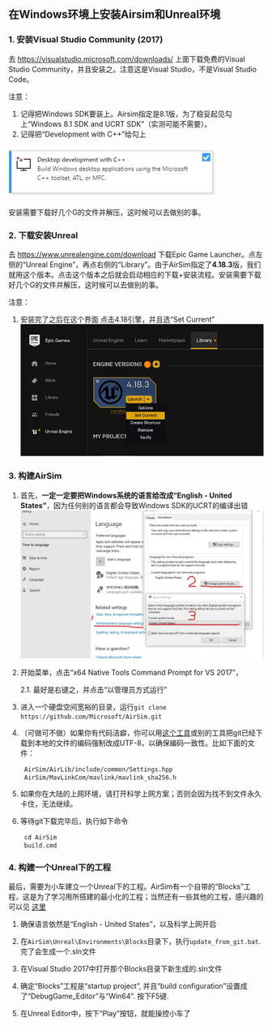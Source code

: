 ## 在Windows环境上安装Airsim和Unreal环境

### 1. 安装Visual Studio Community (2017)

去 https://visualstudio.microsoft.com/downloads/ 上面下载免费的Visual Studio Community，并且安装之。注意这是Visual Studio，不是Visual Studio Code。

注意：
1. 记得把Windows SDK要装上。Airsim指定是8.1版，为了稳妥起见勾上“Windows 8.1 SDK and UCRT SDK”（实测可能不需要）。
1. 记得把“Development with C++”给勾上

![Visual Studio Installer Development with cplusplus](assets/vs_cplusplus.jpg)

安装需要下载好几个G的文件并解压，这时候可以去做别的事。

### 2. 下载安装Unreal

去 https://www.unrealengine.com/download 下载Epic Game Launcher。点左侧的“Unreal Engine”，再点右侧的“Library”。由于AirSim指定了**4.18.3**版，我们就用这个版本。点击这个版本之后就会启动相应的下载+安装流程。安装需要下载好几个G的文件并解压，这时候可以去做别的事。

注意：
1. 安装完了之后在这个界面 点击4.18引擎，并且选“Set Current”
![Set Current](assets/unreal-set_current.jpg)

### 3. 构建AirSim

1. 首先，**一定一定要把Windows系统的语言给改成“English - United States”**，因为任何别的语言都会导致Windows SDK的UCRT的编译出错
![Set Locale](assets/win_locale.jpg)

1. 开始菜单，点击“x64 Native Tools Command Prompt for VS 2017”，

    2.1. 最好是右键之，并点击“以管理员方式运行”
    
1. 进入一个硬盘空间宽裕的目录，运行`git clone https://github.com/Microsoft/AirSim.git`

1. （可做可不做）如果你有代码洁癖，你可以用[这个工具](https://github.com/x1angli/convert2utf/)或别的工具把git已经下载到本地的文件的编码强制改成UTF-8，以确保编码一致性。比如下面的文件：
    
        AirSim/AirLib/include/common/Settings.hpp
        AirSim/MavLinkCom/mavlink/mavlink_sha256.h 

1. 如果你在大陆的上网环境，请打开科学上网方案；否则会因为找不到文件永久卡住，无法继续。

1. 等待git下载完毕后，执行如下命令
    
        cd AirSim
        build.cmd
    

### 4. 构建一个Unreal下的工程

最后，需要为小车建立一个Unreal下的工程。AirSim有一个自带的“Blocks”工程，这是为了学习用所搭建的最小化的工程；当然还有一些其他的工程，感兴趣的可以见 [这里](https://github.com/Microsoft/AirSim/releases)

1. 确保语言依然是“English - United States”，以及科学上网开启

1. 在`AirSim\Unreal\Environments\Blocks`目录下，执行`update_from_git.bat`. 完了会生成一个.sln文件

1. 在Visual Studio 2017中打开那个Blocks目录下新生成的.sln文件

1. 确定“Blocks”工程是“startup project”, 并且“build configuration”设置成了“DebugGame_Editor”与“Win64”. 按下F5键.

1. 在Unreal Editor中，按下“Play”按钮，就能操控小车了



